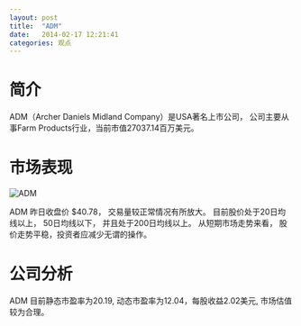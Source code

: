 ```yaml
---
layout: post
title:  "ADM"
date:   2014-02-17 12:21:41
categories: 观点
---
```


# 简介
ADM（Archer Daniels Midland Company）是USA著名上市公司，
公司主要从事Farm Products行业，当前市值27037.14百万美元。

# 市场表现

![ADM](http://finviz.com/chart.ashx?t=ADM&ty=c&ta=1&p=d&s=l)

ADM 昨日收盘价 $40.78，
交易量较正常情况有所放大。
目前股价处于20日均线以上，
50日均线以下，
并且处于200日均线以上。
从短期市场走势来看，
股价走势平稳，投资者应减少无谓的操作。

# 公司分析
ADM 目前静态市盈率为20.19, 动态市盈率为12.04，每股收益2.02美元,
市场估值较为合理。
